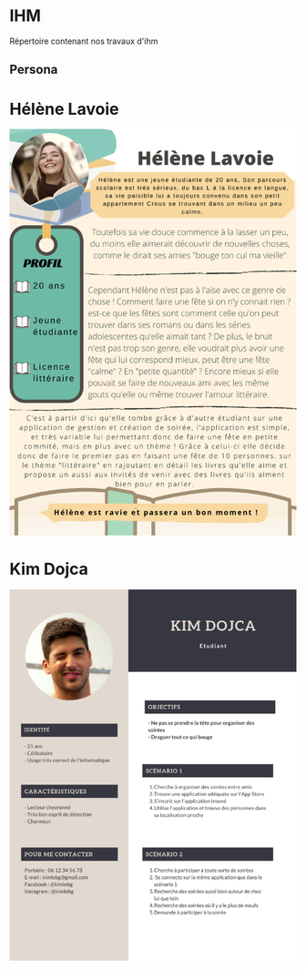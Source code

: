# IHM
Répertoire contenant nos travaux d'ihm

 ## Persona
 
 
 
# Hélène Lavoie
 
 <img src="https://github.com/ClementLegros/IHM/blob/main/Persona/H%C3%A9l%C3%A8ne%20Lavoie.png" />

# Kim Dojca

<img src="https://github.com/ClementLegros/IHM/blob/main/Persona/Kim%20Dojca.png" />
